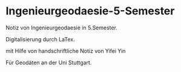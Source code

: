 # Ingenieurgeodaesie-5-Semester
Notiz von Ingenieurgeodaesie in 5.Semester.

Digitalisierung durch LaTex.

mit Hilfe von handschriftliche Notiz von Yifei Yin

Für Geodäten an der Uni Stuttgart. 
